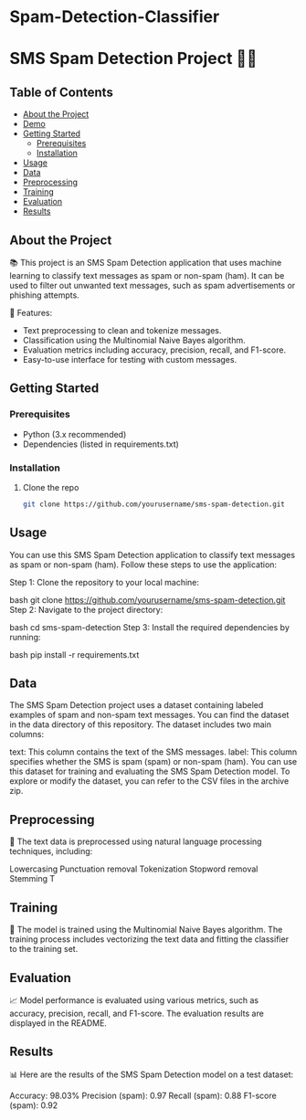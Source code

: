 # Spam-Detection-Classifier

# SMS Spam Detection Project 📱🚫

## Table of Contents

- [About the Project](#about-the-project)
- [Demo](#demo)
- [Getting Started](#getting-started)
  - [Prerequisites](#prerequisites)
  - [Installation](#installation)
- [Usage](#usage)
- [Data](#data)
- [Preprocessing](#preprocessing)
- [Training](#training)
- [Evaluation](#evaluation)
- [Results](#results)

## About the Project

📚 This project is an SMS Spam Detection application that uses machine learning to classify text messages as spam or non-spam (ham). It can be used to filter out unwanted text messages, such as spam advertisements or phishing attempts.

🚀 Features:
- Text preprocessing to clean and tokenize messages.
- Classification using the Multinomial Naive Bayes algorithm.
- Evaluation metrics including accuracy, precision, recall, and F1-score.
- Easy-to-use interface for testing with custom messages.

## Getting Started

### Prerequisites

- Python (3.x recommended)
- Dependencies (listed in requirements.txt)

### Installation

1. Clone the repo
   ```sh
   git clone https://github.com/yourusername/sms-spam-detection.git

## Usage
You can use this SMS Spam Detection application to classify text messages as spam or non-spam (ham). Follow these steps to use the application:

Step 1: Clone the repository to your local machine:

bash
git clone https://github.com/yourusername/sms-spam-detection.git
Step 2: Navigate to the project directory:

bash
cd sms-spam-detection
Step 3: Install the required dependencies by running:

bash
pip install -r requirements.txt

## Data

The SMS Spam Detection project uses a dataset containing labeled examples of spam and non-spam text messages. You can find the dataset in the data directory of this repository. The dataset includes two main columns:

text: This column contains the text of the SMS messages.
label: This column specifies whether the SMS is spam (spam) or non-spam (ham).
You can use this dataset for training and evaluating the SMS Spam Detection model. To explore or modify the dataset, you can refer to the CSV files in the archive zip.

## Preprocessing
🧹 The text data is preprocessed using natural language processing techniques, including:

Lowercasing
Punctuation removal
Tokenization
Stopword removal
Stemming
T
## Training
🤖 The model is trained using the Multinomial Naive Bayes algorithm. The training process includes vectorizing the text data and fitting the classifier to the training set.

## Evaluation
📈 Model performance is evaluated using various metrics, such as accuracy, precision, recall, and F1-score. The evaluation results are displayed in the README.

## Results
📊 Here are the results of the SMS Spam Detection model on a test dataset:

Accuracy: 98.03%
Precision (spam): 0.97
Recall (spam): 0.88
F1-score (spam): 0.92
